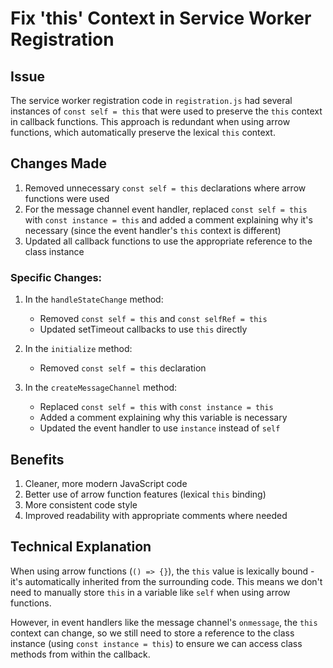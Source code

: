 # Fix 'this' Context in Service Worker Registration

## Issue
The service worker registration code in `registration.js` had several instances of `const self = this` that were used to preserve the `this` context in callback functions. This approach is redundant when using arrow functions, which automatically preserve the lexical `this` context.

## Changes Made
1. Removed unnecessary `const self = this` declarations where arrow functions were used
2. For the message channel event handler, replaced `const self = this` with `const instance = this` and added a comment explaining why it's necessary (since the event handler's `this` context is different)
3. Updated all callback functions to use the appropriate reference to the class instance

### Specific Changes:
1. In the `handleStateChange` method:
   - Removed `const self = this` and `const selfRef = this`
   - Updated setTimeout callbacks to use `this` directly

2. In the `initialize` method:
   - Removed `const self = this` declaration

3. In the `createMessageChannel` method:
   - Replaced `const self = this` with `const instance = this`
   - Added a comment explaining why this variable is necessary
   - Updated the event handler to use `instance` instead of `self`

## Benefits
1. Cleaner, more modern JavaScript code
2. Better use of arrow function features (lexical `this` binding)
3. More consistent code style
4. Improved readability with appropriate comments where needed

## Technical Explanation
When using arrow functions (`() => {}`), the `this` value is lexically bound - it's automatically inherited from the surrounding code. This means we don't need to manually store `this` in a variable like `self` when using arrow functions.

However, in event handlers like the message channel's `onmessage`, the `this` context can change, so we still need to store a reference to the class instance (using `const instance = this`) to ensure we can access class methods from within the callback.